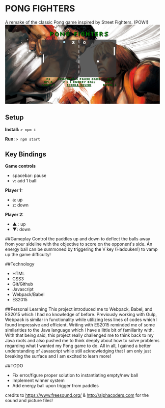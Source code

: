 # PONG FIGHTERS

A remake of the classic Pong game inspired by Street Fighters. (POW!)
![pong screenshot](/public/images/pong_screenshot.png)

## Setup
**Install:**
`> npm i`

**Run:**
`> npm start`

## Key Bindings
**Game controls**
 * spacebar: pause
 * v: add 1 ball

**Player 1:**
 * a: up
 * z: down

**Player 2:**
 * ▲ : up
 * ▼: down

##Gameplay
Control the paddles up and down to deflect the balls away from your sideline with the objective to score on the opponent's side. An energy ball can be summoned by triggering the V key (Hadouken!) to vamp up the game difficulty!

##Technology 
 * HTML
 * CSS3
 * Git/Github
 * Javascript
 * Webpack/Babel
 * ES2015

##Personal Learning
This project introduced me to Webpack, Babel, and ES2015 which I had no knowledge of before. Previously working with Gulp, Webpack is similar in functionality while utilizing less lines of codes which I found impressive and efficient. Writing with ES2015 reminded me of some similarities to the Java language which I have a little bit of familiarity with. With that being said, this project really challenged me to think back to my Java roots and also pushed me to think deeply about how to solve problems regarding what I wanted my Pong game to do. All in all, I gained a better understanding of Javascript while still acknowledging that I am only just breaking the surface and I am excited to learn more!

##TODO
 * Fix error/figure proper solution to instantiating empty/new ball
 * Implement winner system
 * Add energy ball upon trigger from paddles

 credits to https://www.freesound.org/ & http://alphacoders.com for the sound and picture files!